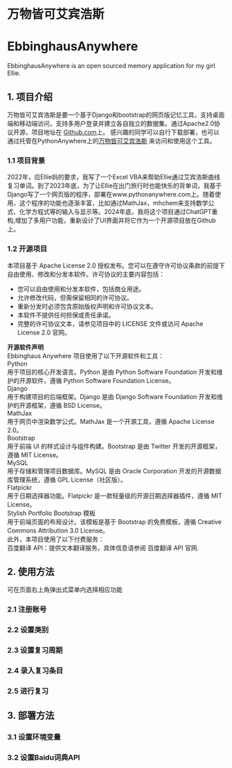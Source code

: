 # 万物皆可艾宾浩斯
# EbbinghausAnywhere 

EbbinghausAnywhere is an open sourced memory application for my girl Ellie.

## 1. 项目介绍
万物皆可艾宾浩斯是要一个基于Django和bootstrap的网页版记忆工具，支持桌面端和移动端访问，支持多用户登录并建立各自独立的数据集。通过Apache2.0协议开源，项目地址在 [Github.com](https://github.com/BrandonLoh/EbbinghausAnywhere)上。 感兴趣的同学可以自行下载部署，也可以通过托管在PythonAnywhere上的[万物皆可艾宾浩斯](https://Ebbinghaus.pythonanywhere.com/ "托管在PythonAnywhere上的免费网站") 来访问和使用这个工具。
### 1.1 项目背景
2022年，应Ellie妈的要求，我写了一个Excel VBA来帮助Ellie通过艾宾浩斯曲线复习单词。到了2023年底，为了让Ellie在出门旅行时也能快乐的背单词，我基于Django写了一个网页版的程序，部署在www.pythonanywhere.com上。随着使用，这个程序的功能也逐渐丰富，比如通过MathJax，mhchem来支持数学公式、化学方程式等的输入与显示等。2024年底，我将这个项目通过ChatGPT重构,增加了多用户功能，重新设计了UI界面并将它作为一个开源项目放在Github上。
### 1.2 开源项目
本项目基于 Apache License 2.0 授权发布。您可以在遵守许可协议条款的前提下自由使用、修改和分发本软件。许可协议的主要内容包括：
- 您可以自由使用和分发本软件，包括商业用途。
- 允许修改代码，但需保留相同的许可协议。
- 重新分发时必须包含原始版权声明和许可协议文本。
- 本软件不提供任何担保或责任承诺。
- 完整的许可协议文本，请参见项目中的 LICENSE 文件或访问 Apache License 2.0 官网。

**开源软件声明**  
Ebbinghaus Anywhere 项目使用了以下开源软件和工具：  
Python  
用于项目的核心开发语言。Python 是由 Python Software Foundation 开发和维护的开源软件，遵循 Python Software Foundation License。  
Django  
用于构建项目的后端框架。Django 是由 Django Software Foundation 开发和维护的开源框架，遵循 BSD License。  
MathJax  
用于网页中渲染数学公式。MathJax 是一个开源工具，遵循 Apache License 2.0。  
Bootstrap  
用于前端 UI 的样式设计与组件构建。Bootstrap 是由 Twitter 开发的开源框架，遵循 MIT License。  
MySQL  
用于存储和管理项目数据库。MySQL 是由 Oracle Corporation 开发的开源数据库管理系统，遵循 GPL License（社区版）。  
Flatpickr  
用于日期选择器功能。Flatpickr 是一款轻量级的开源日期选择器插件，遵循 MIT License。  
Stylish Portfolio Bootstrap 模板  
用于前端页面的布局设计。该模板是基于 Bootstrap 的免费模板，遵循 Creative Commons Attribution 3.0 License。  
此外，本项目使用了以下付费服务：  
百度翻译 API：提供文本翻译服务，具体信息请参阅 百度翻译 API 官网.

## 2. 使用方法
可在页面右上角弹出式菜单内选择相应功能
### 2.1 注册账号
### 2.2 设置类别
### 2.3 设置复习周期
### 2.4 录入复习条目
### 2.5 进行复习
## 3. 部署方法
### 3.1 设置环境变量
### 3.2 设置Baidu词典API
